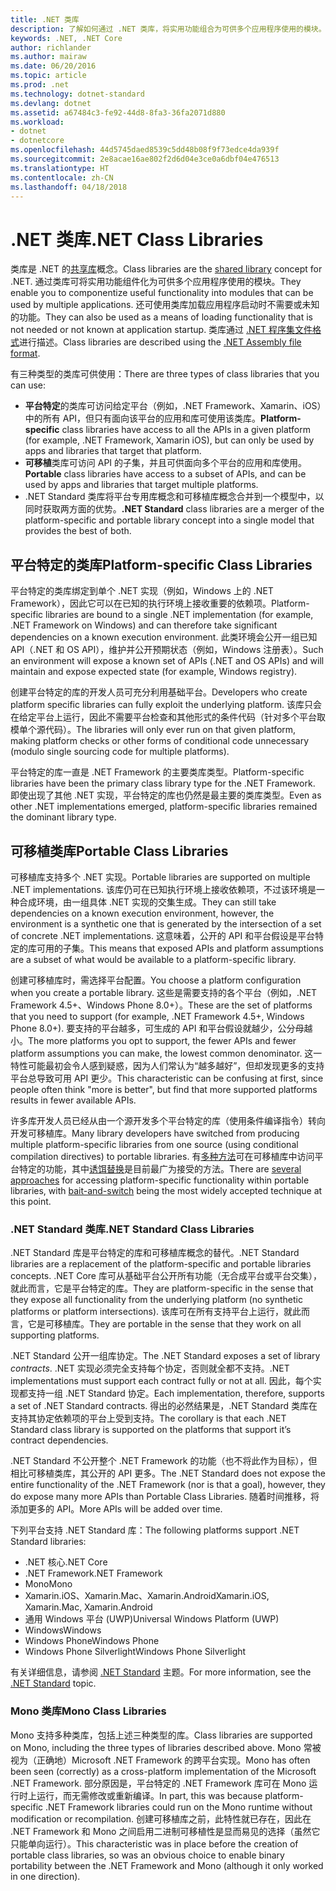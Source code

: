 ```yaml
---
title: .NET 类库
description: 了解如何通过 .NET 类库，将实用功能组合为可供多个应用程序使用的模块。
keywords: .NET, .NET Core
author: richlander
ms.author: mairaw
ms.date: 06/20/2016
ms.topic: article
ms.prod: .net
ms.technology: dotnet-standard
ms.devlang: dotnet
ms.assetid: a67484c3-fe92-44d8-8fa3-36fa2071d880
ms.workload:
- dotnet
- dotnetcore
ms.openlocfilehash: 44d5745daed8539c5dd48b08f9f73edce4da939f
ms.sourcegitcommit: 2e8acae16ae802f2d6d04e3ce0a6dbf04e476513
ms.translationtype: HT
ms.contentlocale: zh-CN
ms.lasthandoff: 04/18/2018
---
```

# <a name="net-class-libraries"></a><span data-ttu-id="7d166-104">.NET 类库</span><span class="sxs-lookup"><span data-stu-id="7d166-104">.NET Class Libraries</span></span>

<span data-ttu-id="7d166-105">类库是 .NET 的[共享库](https://en.wikipedia.org/wiki/Library_%28computing%29#Shared_libraries)概念。</span><span class="sxs-lookup"><span data-stu-id="7d166-105">Class libraries are the [shared library](https://en.wikipedia.org/wiki/Library_%28computing%29#Shared_libraries) concept for .NET.</span></span> <span data-ttu-id="7d166-106">通过类库可将实用功能组件化为可供多个应用程序使用的模块。</span><span class="sxs-lookup"><span data-stu-id="7d166-106">They enable you to componentize useful functionality into modules that can be used by multiple applications.</span></span> <span data-ttu-id="7d166-107">还可使用类库加载应用程序启动时不需要或未知的功能。</span><span class="sxs-lookup"><span data-stu-id="7d166-107">They can also be used as a means of loading functionality that is not needed or not known at application startup.</span></span> <span data-ttu-id="7d166-108">类库通过 [.NET 程序集文件格式](assembly-format.md)进行描述。</span><span class="sxs-lookup"><span data-stu-id="7d166-108">Class libraries are described using the [.NET Assembly file format](assembly-format.md).</span></span>

<span data-ttu-id="7d166-109">有三种类型的类库可供使用：</span><span class="sxs-lookup"><span data-stu-id="7d166-109">There are three types of class libraries that you can use:</span></span>

*   <span data-ttu-id="7d166-110">**平台特定**的类库可访问给定平台（例如，.NET Framework、Xamarin、iOS）中的所有 API，但只有面向该平台的应用和库可使用该类库。</span><span class="sxs-lookup"><span data-stu-id="7d166-110">**Platform-specific** class libraries have access to all the APIs in a given platform (for example, .NET Framework, Xamarin iOS), but can only be used by apps and libraries that target that platform.</span></span>
*   <span data-ttu-id="7d166-111">**可移植**类库可访问 API 的子集，并且可供面向多个平台的应用和库使用。</span><span class="sxs-lookup"><span data-stu-id="7d166-111">**Portable** class libraries have access to a subset of APIs, and can be used by apps and libraries that target multiple platforms.</span></span>
*   <span data-ttu-id="7d166-112">.NET Standard 类库将平台专用库概念和可移植库概念合并到一个模型中，以同时获取两方面的优势。</span><span class="sxs-lookup"><span data-stu-id="7d166-112">**.NET Standard** class libraries are a merger of the platform-specific and portable library concept into a single model that provides the best of both.</span></span>

## <a name="platform-specific-class-libraries"></a><span data-ttu-id="7d166-113">平台特定的类库</span><span class="sxs-lookup"><span data-stu-id="7d166-113">Platform-specific Class Libraries</span></span>

<span data-ttu-id="7d166-114">平台特定的类库绑定到单个 .NET 实现（例如，Windows 上的 .NET Framework），因此它可以在已知的执行环境上接收重要的依赖项。</span><span class="sxs-lookup"><span data-stu-id="7d166-114">Platform-specific libraries are bound to a single .NET implementation (for example, .NET Framework on Windows) and can therefore take significant dependencies on a known execution environment.</span></span> <span data-ttu-id="7d166-115">此类环境会公开一组已知 API（.NET 和 OS API），维护并公开预期状态（例如，Windows 注册表）。</span><span class="sxs-lookup"><span data-stu-id="7d166-115">Such an environment will expose a known set of APIs (.NET and OS APIs) and will maintain and expose expected state (for example, Windows registry).</span></span>

<span data-ttu-id="7d166-116">创建平台特定的库的开发人员可充分利用基础平台。</span><span class="sxs-lookup"><span data-stu-id="7d166-116">Developers who create platform specific libraries can fully exploit the underlying platform.</span></span> <span data-ttu-id="7d166-117">该库只会在给定平台上运行，因此不需要平台检查和其他形式的条件代码（针对多个平台取模单个源代码）。</span><span class="sxs-lookup"><span data-stu-id="7d166-117">The libraries will only ever run on that given platform, making platform checks or other forms of conditional code unnecessary (modulo single sourcing code for multiple platforms).</span></span>

<span data-ttu-id="7d166-118">平台特定的库一直是 .NET Framework 的主要类库类型。</span><span class="sxs-lookup"><span data-stu-id="7d166-118">Platform-specific libraries have been the primary class library type for the .NET Framework.</span></span> <span data-ttu-id="7d166-119">即使出现了其他 .NET 实现，平台特定的库也仍然是最主要的类库类型。</span><span class="sxs-lookup"><span data-stu-id="7d166-119">Even as other .NET implementations emerged, platform-specific libraries remained the dominant library type.</span></span>

## <a name="portable-class-libraries"></a><span data-ttu-id="7d166-120">可移植类库</span><span class="sxs-lookup"><span data-stu-id="7d166-120">Portable Class Libraries</span></span>

<span data-ttu-id="7d166-121">可移植库支持多个 .NET 实现。</span><span class="sxs-lookup"><span data-stu-id="7d166-121">Portable libraries are supported on multiple .NET implementations.</span></span> <span data-ttu-id="7d166-122">该库仍可在已知执行环境上接收依赖项，不过该环境是一种合成环境，由一组具体 .NET 实现的交集生成。</span><span class="sxs-lookup"><span data-stu-id="7d166-122">They can still take dependencies on a known execution environment, however, the environment is a synthetic one that is generated by the intersection of a set of concrete .NET implementations.</span></span> <span data-ttu-id="7d166-123">这意味着，公开的 API 和平台假设是平台特定的库可用的子集。</span><span class="sxs-lookup"><span data-stu-id="7d166-123">This means that exposed APIs and platform assumptions are a subset of what would be available to a platform-specific library.</span></span>

<span data-ttu-id="7d166-124">创建可移植库时，需选择平台配置。</span><span class="sxs-lookup"><span data-stu-id="7d166-124">You choose a platform configuration when you create a portable library.</span></span> <span data-ttu-id="7d166-125">这些是需要支持的各个平台（例如，.NET Framework 4.5+、Windows Phone 8.0+）。</span><span class="sxs-lookup"><span data-stu-id="7d166-125">These are the set of platforms that you need to support (for example, .NET Framework 4.5+, Windows Phone 8.0+).</span></span> <span data-ttu-id="7d166-126">要支持的平台越多，可生成的 API 和平台假设就越少，公分母越小。</span><span class="sxs-lookup"><span data-stu-id="7d166-126">The more platforms you opt to support, the fewer APIs and fewer platform assumptions you can make, the lowest common denominator.</span></span> <span data-ttu-id="7d166-127">这一特性可能最初会令人感到疑惑，因为人们常认为“越多越好”，但却发现更多的支持平台总导致可用 API 更少。</span><span class="sxs-lookup"><span data-stu-id="7d166-127">This characteristic can be confusing at first, since people often think "more is better", but find that more supported platforms results in fewer available APIs.</span></span>

<span data-ttu-id="7d166-128">许多库开发人员已经从由一个源开发多个平台特定的库（使用条件编译指令）转向开发可移植库。</span><span class="sxs-lookup"><span data-stu-id="7d166-128">Many library developers have switched from producing multiple platform-specific libraries from one source (using conditional compilation directives) to portable libraries.</span></span> <span data-ttu-id="7d166-129">有[多种方法](https://blog.stephencleary.com/2012/11/portable-class-library-enlightenment.html)可在可移植库中访问平台特定的功能，其中[诱饵替换](https://log.paulbetts.org/the-bait-and-switch-pcl-trick/)是目前最广为接受的方法。</span><span class="sxs-lookup"><span data-stu-id="7d166-129">There are [several approaches](https://blog.stephencleary.com/2012/11/portable-class-library-enlightenment.html) for accessing platform-specific functionality within portable libraries, with [bait-and-switch](https://log.paulbetts.org/the-bait-and-switch-pcl-trick/) being the most widely accepted technique at this point.</span></span>

### <a name="net-standard-class-libraries"></a><span data-ttu-id="7d166-130">.NET Standard 类库</span><span class="sxs-lookup"><span data-stu-id="7d166-130">.NET Standard Class Libraries</span></span>

<span data-ttu-id="7d166-131">.NET Standard 库是平台特定的库和可移植库概念的替代。</span><span class="sxs-lookup"><span data-stu-id="7d166-131">.NET Standard libraries are a replacement of the platform-specific and portable libraries concepts.</span></span> <span data-ttu-id="7d166-132">.NET Core 库可从基础平台公开所有功能（无合成平台或平台交集），就此而言，它是平台特定的库。</span><span class="sxs-lookup"><span data-stu-id="7d166-132">They are platform-specific in the sense that they expose all functionality from the underlying platform (no synthetic platforms or platform intersections).</span></span> <span data-ttu-id="7d166-133">该库可在所有支持平台上运行，就此而言，它是可移植库。</span><span class="sxs-lookup"><span data-stu-id="7d166-133">They are portable in the sense that they work on all supporting platforms.</span></span>

<span data-ttu-id="7d166-134">.NET Standard 公开一组库协定。</span><span class="sxs-lookup"><span data-stu-id="7d166-134">The .NET Standard exposes a set of library _contracts_.</span></span> <span data-ttu-id="7d166-135">.NET 实现必须完全支持每个协定，否则就全都不支持。</span><span class="sxs-lookup"><span data-stu-id="7d166-135">.NET implementations must support each contract fully or not at all.</span></span> <span data-ttu-id="7d166-136">因此，每个实现都支持一组 .NET Standard 协定。</span><span class="sxs-lookup"><span data-stu-id="7d166-136">Each implementation, therefore, supports a set of .NET Standard contracts.</span></span> <span data-ttu-id="7d166-137">得出的必然结果是，.NET Standard 类库在支持其协定依赖项的平台上受到支持。</span><span class="sxs-lookup"><span data-stu-id="7d166-137">The corollary is that each .NET Standard class library is supported on the platforms that support it’s contract dependencies.</span></span>

<span data-ttu-id="7d166-138">.NET Standard 不公开整个 .NET Framework 的功能（也不将此作为目标），但相比可移植类库，其公开的 API 更多。</span><span class="sxs-lookup"><span data-stu-id="7d166-138">The .NET Standard does not expose the entire functionality of the .NET Framework (nor is that a goal), however, they do expose many more APIs than Portable Class Libraries.</span></span> <span data-ttu-id="7d166-139">随着时间推移，将添加更多的 API。</span><span class="sxs-lookup"><span data-stu-id="7d166-139">More APIs will be added over time.</span></span>

<span data-ttu-id="7d166-140">下列平台支持 .NET Standard 库：</span><span class="sxs-lookup"><span data-stu-id="7d166-140">The following platforms support .NET Standard libraries:</span></span>

* <span data-ttu-id="7d166-141">.NET 核心</span><span class="sxs-lookup"><span data-stu-id="7d166-141">.NET Core</span></span>
* <span data-ttu-id="7d166-142">.NET Framework</span><span class="sxs-lookup"><span data-stu-id="7d166-142">.NET Framework</span></span>
* <span data-ttu-id="7d166-143">Mono</span><span class="sxs-lookup"><span data-stu-id="7d166-143">Mono</span></span>
* <span data-ttu-id="7d166-144">Xamarin.iOS、Xamarin.Mac、Xamarin.Android</span><span class="sxs-lookup"><span data-stu-id="7d166-144">Xamarin.iOS, Xamarin.Mac, Xamarin.Android</span></span>
* <span data-ttu-id="7d166-145">通用 Windows 平台 (UWP)</span><span class="sxs-lookup"><span data-stu-id="7d166-145">Universal Windows Platform (UWP)</span></span>
* <span data-ttu-id="7d166-146">Windows</span><span class="sxs-lookup"><span data-stu-id="7d166-146">Windows</span></span>
* <span data-ttu-id="7d166-147">Windows Phone</span><span class="sxs-lookup"><span data-stu-id="7d166-147">Windows Phone</span></span>
* <span data-ttu-id="7d166-148">Windows Phone Silverlight</span><span class="sxs-lookup"><span data-stu-id="7d166-148">Windows Phone Silverlight</span></span>

<span data-ttu-id="7d166-149">有关详细信息，请参阅 [.NET Standard](net-standard.md) 主题。</span><span class="sxs-lookup"><span data-stu-id="7d166-149">For more information, see the [.NET Standard](net-standard.md) topic.</span></span>

### <a name="mono-class-libraries"></a><span data-ttu-id="7d166-150">Mono 类库</span><span class="sxs-lookup"><span data-stu-id="7d166-150">Mono Class Libraries</span></span>

<span data-ttu-id="7d166-151">Mono 支持多种类库，包括上述三种类型的库。</span><span class="sxs-lookup"><span data-stu-id="7d166-151">Class libraries are supported on Mono, including the three types of libraries described above.</span></span> <span data-ttu-id="7d166-152">Mono 常被视为（正确地）Microsoft .NET Framework 的跨平台实现。</span><span class="sxs-lookup"><span data-stu-id="7d166-152">Mono has often been seen (correctly) as a cross-platform implementation of the Microsoft .NET Framework.</span></span> <span data-ttu-id="7d166-153">部分原因是，平台特定的 .NET Framework 库可在 Mono 运行时上运行，而无需修改或重新编译。</span><span class="sxs-lookup"><span data-stu-id="7d166-153">In part, this was because platform-specific .NET Framework libraries could run on the Mono runtime without modification or recompilation.</span></span> <span data-ttu-id="7d166-154">创建可移植库之前，此特性就已存在，因此在 .NET Framework 和 Mono 之间启用二进制可移植性是显而易见的选择（虽然它只能单向运行）。</span><span class="sxs-lookup"><span data-stu-id="7d166-154">This characteristic was in place before the creation of portable class libraries, so was an obvious choice to enable binary portability between the .NET Framework and Mono (although it only worked in one direction).</span></span>
